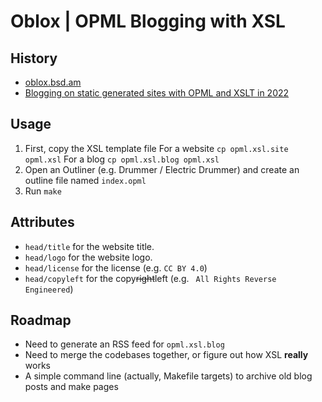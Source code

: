 # Oblox | OPML Blogging with XSL

## History

- [oblox.bsd.am](https://oblox.bsd.am)
- [Blogging on static generated sites with OPML and XSLT in 2022](https://weblog.antranigv.am/posts/2022/04/opml-xslt-2022/)

## Usage

1. First, copy the XSL template file
   For a website
   `cp opml.xsl.site opml.xsl`
   For a blog
   `cp opml.xsl.blog opml.xsl`
2. Open an Outliner (e.g. Drummer / Electric Drummer) and create an outline file named `index.opml`
3. Run `make`

## Attributes

- `head/title` for the website title.
- `head/logo` for the website logo.
- `head/license` for the license (e.g. `CC BY 4.0`)
- `head/copyleft` for the copy~~right~~left (e.g. ` All Rights Reverse Engineered`)

## Roadmap

- Need to generate an RSS feed for `opml.xsl.blog`
- Need to merge the codebases together, or figure out how XSL **really** works
- A simple command line (actually, Makefile targets) to archive old blog posts and make pages

